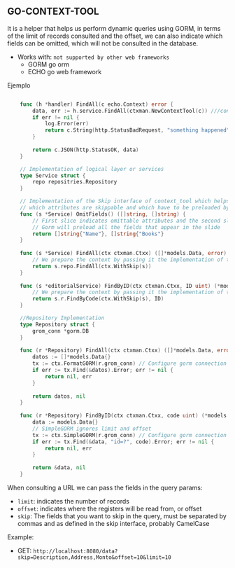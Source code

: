 ## GO-CONTEXT-TOOL
It is a helper that helps us perform dynamic queries using GORM, in terms of the limit of records consulted and the offset, we can also indicate which fields can be omitted, which will not be consulted in the database.

* Works with: `not supported by other web frameworks`
    * GORM go orm
    * ECHO go web framework

Ejemplo
```go

    func (h *handler) FindAll(c echo.Context) error {
        data, err := h.service.FindAll(ctxman.NewContextTool(c)) ///context-tool prepare and retrieve parameters in the context
        if err != nil {
            log.Error(err)
            return c.String(http.StatusBadRequest, "something happened")
        }
		
        return c.JSON(http.StatusOK, data)
    }

    // Implementation of logical layer or services
    type Service struct {
	    repo repositries.Repository
    }   

    // Implementation of the Skip interface of context_tool which helps to indicate 
	// which attributes are skippable and which have to be preloaded by GORM
    func (s *Service) OmitFields() ([]string, []string) { 
        // First slice indicates omittable attributes and the second slice pre-loaded ones
        // Gorm will preload all the fields that appear in the slide       
	    return []string{"Name"}, []string{"Books"}
    }
	
    func (s *Service) FindAll(ctx ctxman.Ctxx) ([]*models.Data, error) {
        // We prepare the context by passing it the implementation of the Skip interface
        return s.repo.FindAll(ctx.WithSkip(s))
    }
	
    func (s *editorialService) FindByID(ctx ctxman.Ctxx, ID uint) (*models.Data, error) {
        // We prepare the context by passing it the implementation of the Skip interface
	    return s.r.FindByCode(ctx.WithSkip(s), ID)
    }

    //Repository Implementation
    type Repository struct {
	    grom_conn *gorm.DB
    }
	
    func (r *Repository) FindAll(ctx ctxman.Ctxx) ([]*models.Data, error) {
        datos := []*models.Data{}
        tx := ctx.FormatGORM(r.grom_conn) // Configure gorm connection
        if err := tx.Find(&datos).Error; err != nil {
            return nil, err
        }
		
        return datos, nil
    }
	
    func (r *Repository) FindByID(ctx ctxman.Ctxx, code uint) (*models.Data, error) {
        data := models.Data{}
        // SimpleGORM ignores limit and offset
        tx := ctx.SimpleGORM(r.grom_conn) // Configure gorm connection
        if err := tx.Find(&data, "id=?", code).Error; err != nil {
            return nil, err
        }
		
        return &data, nil
    }
```
When consulting a URL we can pass the fields in the query params:
- `limit`: indicates the number of records
- `offset`: indicates where the registers will be read from, or offset
- `skip`:  The fields that you want to skip in the query, must be separated by commas and as defined in the skip interface, probably CamelCase

Example:
- GET: `http://localhost:8080/data?skip=Description,Address,Monto&offset=10&limit=10`